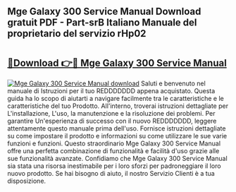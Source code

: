 ## Mge Galaxy 300 Service Manual Download gratuit PDF - Part-srB Italiano Manuale del proprietario del servizio rHp02

# <h2><a href="http://dfcjk5p.blite.top/?on=Mge+Galaxy+300+Service+Manual">🔗Download 👉🔴 Mge Galaxy 300 Service Manual</a></h2>

[![Mge Galaxy 300 Service Manual download](https://i.imgur.com/lujVjoI.png)](http://dfcjk5p.blite.top/?on=Mge+Galaxy+300+Service+Manual)
Saluti e benvenuto nel manuale di Istruzioni per il tuo REDDDDDDD appena acquistato. Questa guida ha lo scopo di aiutarti a navigare facilmente tra le caratteristiche e le caratteristiche del tuo Prodotto. All'interno, troverai istruzioni dettagliate per L'installazione, L'uso, la manutenzione e la risoluzione dei problemi. Per garantire Un'esperienza di successo con il nuovo REDDDDDDD, leggere attentamente questo manuale prima dell'uso. Fornisce istruzioni dettagliate su come impostare il prodotto e informazioni su come utilizzare le sue varie funzioni e funzioni. Questo straordinario Mge Galaxy 300 Service Manual offre una perfetta combinazione di funzionalità e facilità d'uso grazie alle sue funzionalità avanzate. Confidiamo che Mge Galaxy 300 Service Manual sia stata una risorsa inestimabile per i loro sforzi per padroneggiare il loro nuovo prodotto. Se hai bisogno di aiuto, il nostro Servizio Clienti è a tua disposizione.
